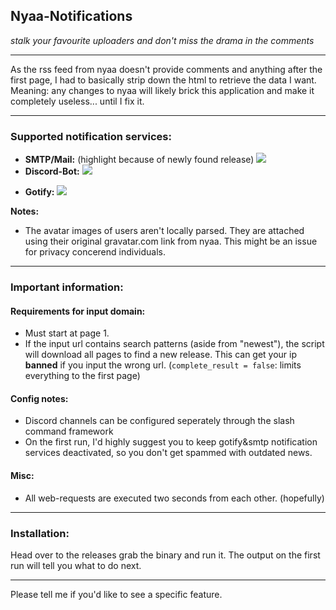 ## **Nyaa-Notifications**

*stalk your favourite uploaders and don't miss the drama in the comments*

___

As the rss feed from nyaa doesn't provide comments and anything after the first page, I had to basically strip down the html to retrieve the data I want. Meaning: any changes to nyaa will likely brick this application and make it completely useless... until I fix it.

___

### **Supported notification services:**
+ **SMTP/Mail:** (highlight because of newly found release)
![](https://i.imgur.com/XqPZMZt.png)
+ **Discord-Bot:**
![](https://i.imgur.com/KtzIDv6.png)
* **Gotify:**
![](https://i.imgur.com/9UzbkyP.png)

**Notes:**
- The avatar images of users aren't locally parsed. They are attached using their original gravatar.com link from nyaa. This might be an issue for privacy concerend individuals.

___

### **Important information:**

#### Requirements for input domain:
* Must start at page 1.
* If the input url contains search patterns (aside from "newest"), the script will download all pages to find a new release. This can get your ip **banned** if you input the wrong url. (`complete_result = false`: limits everything to the first page)

#### Config notes:
* Discord channels can be configured seperately through the slash command framework
* On the first run, I'd highly suggest you to keep gotify&smtp notification services deactivated, so you don't get spammed with outdated news.

#### Misc:
* All web-requests are executed two seconds from each other. (hopefully)

___

### **Installation:**

Head over to the releases grab the binary and run it.
The output on the first run will tell you what to do next.

___

Please tell me if you'd like to see a specific feature.
